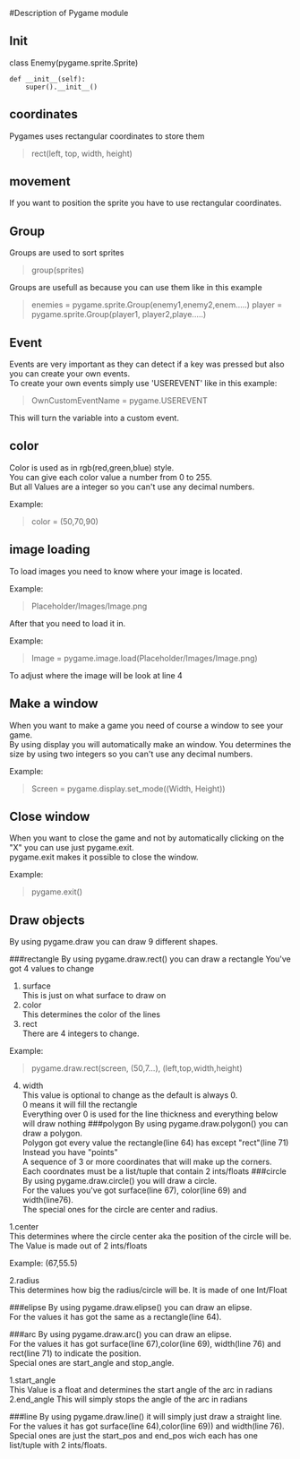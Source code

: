 #Description of Pygame module

## Init
class Enemy(pygame.sprite.Sprite)

    def __init__(self):
        super().__init__() 
## coordinates
Pygames uses rectangular coordinates to store them 
>rect(left, top, width, height)


## movement
If you want to position the sprite you have to use rectangular coordinates.  

## Group
Groups are used to sort sprites
> group(sprites)
>
Groups are usefull as because you can use them like in this example
> enemies = pygame.sprite.Group(enemy1,enemy2,enem.....)
> player = pygame.sprite.Group(player1, player2,playe.....)

## Event
Events are very important as they can detect if a key was pressed but also you can create your own events.  
To create your own events simply use 'USEREVENT' like in this example:  
>OwnCustomEventName = pygame.USEREVENT
> 
This will turn the variable into a custom event.

## color
Color is used as in rgb(red,green,blue) style.   
You can give each color value a number from 0 to 255.  
But all Values are a integer so you can't use any decimal numbers.   

Example:
>color = (50,70,90)

## image loading
To load images you need to know where your image is located.

Example:
>Placeholder/Images/Image.png
> 

After that you need to load it in.

Example:
>Image = pygame.image.load(Placeholder/Images/Image.png)
>
To adjust where the image will be look at line 4

## Make a window
When you want to make a game you need of course a window to see your game.  
By using display you will automatically make an window.
You determines the size by using two integers so you can't use any decimal numbers.  

Example:
>Screen = pygame.display.set_mode((Width, Height))
## Close window
When you want to close the game and not by automatically clicking on the "X" you can use just pygame.exit.    
pygame.exit makes it possible to close the window.

Example:
>pygame.exit()
## Draw objects
By using pygame.draw you can draw 9 different shapes.  

###rectangle
By using pygame.draw.rect() you can draw a rectangle
You've got 4 values to change
1. surface  
This is just on what surface to draw on
2. color  
This determines the color of the lines
3. rect  
There are 4 integers to change.

Example:
>pygame.draw.rect(screen, (50,7...), (left,top,width,height)
4. width  
This value is optional to change as the default is always 0.  
0 means it will fill the rectangle  
Everything over 0 is used for the line thickness and everything below will draw nothing
###polygon
By using pygame.draw.polygon() you can draw a polygon.  
Polygon got every value the rectangle(line 64) has except "rect"(line 71)  
Instead you have "points"  
A sequence of 3 or more coordinates that will make up the corners.  
Each coordnates must be a list/tuple that contain 2 ints/floats
###circle
By using pygame.draw.circle() you will draw a circle.  
For the values you've got surface(line 67), color(line 69) and width(line76).  
The special ones for the circle are center and radius.  

1.center  
This determines where the circle center aka the position of the circle will be.  
The Value is made out of 2 ints/floats  

Example:
(67,55.5)

2.radius  
This determines how big the radius/circle will be.
It is made of one Int/Float

###elipse
By using pygame.draw.elipse() you can draw an elipse.   
For the values it has got the same as a rectangle(line 64).

###arc
By using pygame.draw.arc() you can draw an elipse.   
For the values it has got surface(line 67),color(line 69), width(line 76) and rect(line 71) to indicate the position.  
Special ones are start_angle and stop_angle.  

1.start_angle  
This Value is a float and determines the start angle of the arc in radians
2.end_angle
This will simply stops the angle of the arc in radians

###line
By using pygame.draw.line() it will simply just draw a straight line.  
For the values it has got surface(line 64),color(line 69)) and width(line 76).  
Special ones are just the start_pos and end_pos wich each has one list/tuple with 2 ints/floats.




